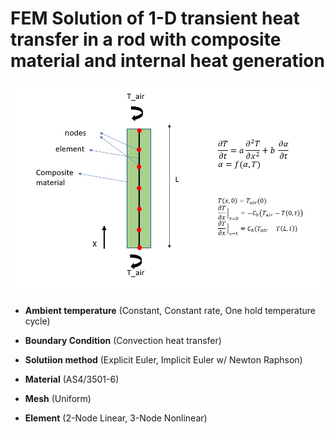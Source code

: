 # FEM Solution of 1-D transient heat transfer in a rod with composite material and internal heat generation

![](Figure.jpg)


- **Ambient temperature** (Constant, Constant rate, One hold temperature cycle)
        
- **Boundary Condition** (Convection heat transfer)
        
- **Solutiion method** (Explicit Euler, Implicit Euler w/ Newton Raphson)
            
- **Material** (AS4/3501-6)
            
- **Mesh** (Uniform)
            
- **Element** (2-Node Linear, 3-Node Nonlinear)
